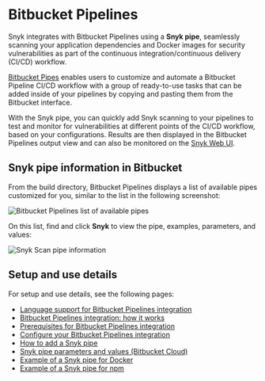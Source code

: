 # Bitbucket Pipelines

Snyk integrates with Bitbucket Pipelines using a **Snyk pipe**, seamlessly scanning your application dependencies and Docker images for security vulnerabilities as part of the continuous integration/continuous delivery (CI/CD) workflow.

[Bitbucket Pipes](https://bitbucket.org/blog/meet-bitbucket-pipes-30-ways-to-automate-your-ci-cd-pipeline) enables users to customize and automate a Bitbucket Pipeline CI/CD workflow with a group of ready-to-use tasks that can be added inside of your pipelines by copying and pasting them from the Bitbucket interface.

With the Snyk pipe, you can quickly add Snyk scanning to your pipelines to test and monitor for vulnerabilities at different points of the CI/CD workflow, based on your configurations. Results are then displayed in the Bitbucket Pipelines output view and can also be monitored on the [Snyk Web UI](http://app.snyk.io).

## Snyk pipe information in Bitbucket

From the build directory, Bitbucket Pipelines displays a list of available pipes customized for you, similar to the list in the following screenshot:

![Bitbucket Pipelines list of available pipes](../../../.gitbook/assets/uuid-6fff2668-6e2e-22ae-200f-124c8a240b02-en.png)

On this list, find and click **Snyk** to view the pipe, examples, parameters, and values:

![Snyk Scan pipe information](../../../.gitbook/assets/mceclip0-25-.png)

## Setup and use details

For setup and use details, see the following pages:

* [Language support for Bitbucket Pipelines integration](language-support-for-bitbucket-pipelines-integration.md)
* [Bitbucket Pipelines integration: how it works](bitbucket-pipelines-integration-how-it-works.md)
* [Prerequisites for Bitbucket Pipelines integration](prerequisites-for-bitbucket-pipelines-integration.md)
* [Configure your Bitbucket Pipelines integration](configure-your-bitbucket-pipelines-integration.md)
* [How to add a Snyk pipe](how-to-add-a-snyk-pipe.md)
* [Snyk pipe parameters and values (Bitbucket Cloud)](snyk-pipe-parameters-and-values-bitbucket-cloud.md)
* [Example of a Snyk pipe for Docker](broken-reference)
* [Example of a Snyk pipe for npm](broken-reference)
